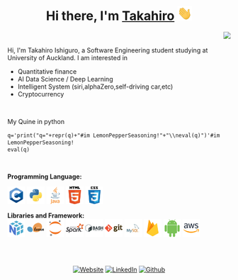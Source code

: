 <h1 align="center">Hi there, I'm <a href="https://www.linkedin.com/in/takahiro-ishiguro-05573919b/" target="_blank">Takahiro</a> <img
src="https://github.com/LemonPepperSeasoning/LemonPepperSeasoning/raw/main/images/Hi.gif" height="32" /></h1>

<p align="right">
    <img src="https://visitor-badge-reloaded.herokuapp.com/badge?page_id=LemonPepperSeasoning.LemonPepperSeasoning&color=00df00"/>
</p>

Hi, I'm Takahiro Ishiguro, a Software Engineering student studying at University of Auckland. 
I am interested in 
- Quantitative finance
- AI Data Science / Deep Learning 
- Intelligent System (siri,alphaZero,self-driving car,etc)
- Cryptocurrency

<br />

My Quine in python
```
q='print("q="+repr(q)+"#im LemonPepperSeasoning!"+"\\neval(q)")'#im LemonPepperSeasoning!
eval(q)
```

<br/>

**Programming Language:**  

<code><img height="40" alt="C" src="https://raw.githubusercontent.com/github/explore/80688e429a7d4ef2fca1e82350fe8e3517d3494d/topics/c/c.png"></code>
<code><img height="40" alt="Python" src="https://raw.githubusercontent.com/github/explore/80688e429a7d4ef2fca1e82350fe8e3517d3494d/topics/python/python.png"></code>
<code><img height="40" alt="Java" src="https://raw.githubusercontent.com/github/explore/80688e429a7d4ef2fca1e82350fe8e3517d3494d/topics/java/java.png"></code>
<code><img height="40" alt="Html" src="https://raw.githubusercontent.com/github/explore/80688e429a7d4ef2fca1e82350fe8e3517d3494d/topics/html/html.png"></code>
<code><img height="40" alt="Css" src="https://raw.githubusercontent.com/github/explore/80688e429a7d4ef2fca1e82350fe8e3517d3494d/topics/css/css.png"></code>

**Libraries and Framework:**  
<code><img height="40" alt="Numpy" src="https://raw.githubusercontent.com/github/explore/d530d6a3a171a53f7b8eb4e9e005136e7ebd898f/topics/numpy/numpy.png"></code>
<code><img height="40" alt="Scikit-Learn" src="https://raw.githubusercontent.com/github/explore/80688e429a7d4ef2fca1e82350fe8e3517d3494d/topics/scikit-learn/scikit-learn.png"></code>
<code><img height="40" alt="Jupyter-Notebook" src="https://raw.githubusercontent.com/github/explore/80688e429a7d4ef2fca1e82350fe8e3517d3494d/topics/jupyter-notebook/jupyter-notebook.png"></code>
<code><img height="40" alt="Spark" src="https://raw.githubusercontent.com/github/explore/6f5025830918df26b37d23b3ffffbc35725fe15f/topics/spark/spark.png"></code>
<code><img height="40" alt="Bash" src="https://raw.githubusercontent.com/github/explore/80688e429a7d4ef2fca1e82350fe8e3517d3494d/topics/bash/bash.png"></code>
<code><img height="40" alt="Git" src="https://raw.githubusercontent.com/github/explore/80688e429a7d4ef2fca1e82350fe8e3517d3494d/topics/git/git.png"></code>
<code><img height="40" alt="MySQL" src="https://raw.githubusercontent.com/github/explore/80688e429a7d4ef2fca1e82350fe8e3517d3494d/topics/mysql/mysql.png"></code>
<code><img height="40" alt="Firebase" src="https://raw.githubusercontent.com/github/explore/80688e429a7d4ef2fca1e82350fe8e3517d3494d/topics/firebase/firebase.png"></code>
<code><img height="40" alt="Android" src="https://raw.githubusercontent.com/github/explore/80688e429a7d4ef2fca1e82350fe8e3517d3494d/topics/android/android.png"></code>
<code><img height="40" alt="AWS" src="https://raw.githubusercontent.com/github/explore/80688e429a7d4ef2fca1e82350fe8e3517d3494d/topics/aws/aws.png"></code>

<br />
<br />

<p align="center">
    <a href="https://lemonpepperseasoning.github.io/"><img src="https://img.shields.io/badge/-Website-lightgrey?style=flat-square&link=https://lemonpepperseasoning.github.io/" alt="Website"></a>
	<a href="https://www.linkedin.com/in/takahiro-ishiguro-05573919b/"><img src="https://img.shields.io/badge/-Takahiro-blue?style=flat-square&logo=Linkedin&logoColor=white&link=https://www.linkedin.com/in/takahiro-ishiguro-05573919b/" alt="LinkedIn"></a>
    <a href="https://github.com/LemonPepperSeasoning"><img src="https://img.shields.io/github/followers/LemonPepperSeasoning?label=follow&style=social" alt="Github"></a>
</p>
